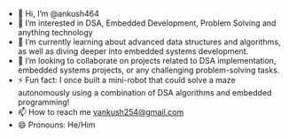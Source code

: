 - 👋 Hi, I’m @ankush464
- 👀 I’m interested in DSA, Embedded Development, Problem Solving and anything technology
- 🌱 I’m currently learning about advanced data structures and algorithms, as well as diving deeper into embedded systems development.
- 💞️ I’m looking to collaborate on projects related to DSA implementation, embedded systems projects, or any challenging problem-solving tasks.
- ⚡ Fun fact: I once built a mini-robot that could solve a maze autonomously using a combination of DSA algorithms and embedded programming!
- 📫 How to reach me vankush254@gmail.com
- 😄 Pronouns: He/Him
<!---
ankush464/ankush464 is a ✨ special ✨ repository because its `README.md` (this file) appears on your GitHub profile.
You can click the Preview link to take a look at your changes.
--->
